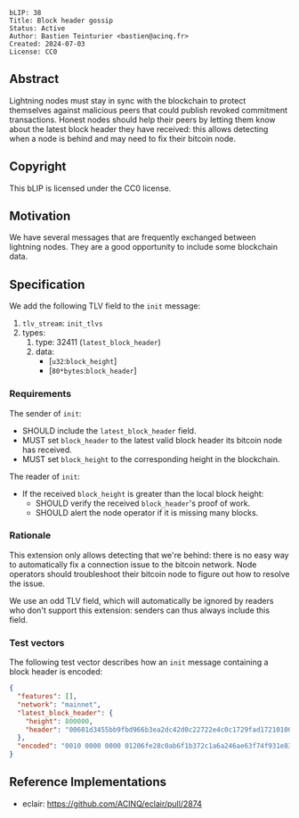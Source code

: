```
bLIP: 38
Title: Block header gossip
Status: Active
Author: Bastien Teinturier <bastien@acinq.fr>
Created: 2024-07-03
License: CC0
```

## Abstract

Lightning nodes must stay in sync with the blockchain to protect themselves
against malicious peers that could publish revoked commitment transactions.
Honest nodes should help their peers by letting them know about the latest
block header they have received: this allows detecting when a node is behind
and may need to fix their bitcoin node.

## Copyright

This bLIP is licensed under the CC0 license.

## Motivation

We have several messages that are frequently exchanged between lightning nodes.
They are a good opportunity to include some blockchain data.

## Specification

We add the following TLV field to the `init` message:

1. `tlv_stream`: `init_tlvs`
2. types:
    1. type: 32411 (`latest_block_header`)
    2. data:
        - [`u32`:`block_height`]
        - [`80*bytes`:`block_header`]

### Requirements

The sender of `init`:

- SHOULD include the `latest_block_header` field.
- MUST set `block_header` to the latest valid block header its bitcoin node has received.
- MUST set `block_height` to the corresponding height in the blockchain.

The reader of `init`:

- If the received `block_height` is greater than the local block height:
  - SHOULD verify the received `block_header`'s proof of work.
  - SHOULD alert the node operator if it is missing many blocks.

### Rationale

This extension only allows detecting that we're behind: there is no easy way
to automatically fix a connection issue to the bitcoin network. Node operators
should troubleshoot their bitcoin node to figure out how to resolve the issue.

We use an odd TLV field, which will automatically be ignored by readers who
don't support this extension: senders can thus always include this field.

### Test vectors

The following test vector describes how an `init` message containing a block
header is encoded:

```json
{
  "features": [],
  "network": "mainnet",
  "latest_block_header": {
    "height": 800000,
    "header": "00601d3455bb9fbd966b3ea2dc42d0c22722e4c0c1729fad17210100000000000000000055087fab0c8f3f89f8bcfd4df26c504d81b0a88e04907161838c0c53001af09135edbd64943805175e955e06"
  },
  "encoded": "0010 0000 0000 01206fe28c0ab6f1b372c1a6a246ae63f74f931e8365e15a089c68d6190000000000 fd7e9b54000c350000601d3455bb9fbd966b3ea2dc42d0c22722e4c0c1729fad17210100000000000000000055087fab0c8f3f89f8bcfd4df26c504d81b0a88e04907161838c0c53001af09135edbd64943805175e955e06"
}
```

## Reference Implementations

- eclair: <https://github.com/ACINQ/eclair/pull/2874>
